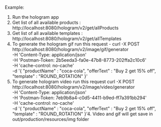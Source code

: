 Example: 
1. Run the hologram app 
2. Get list of all available products : http://localhost:8080/hologram/v2/get/allProducts
3. Get list of all available templates : http://localhost:8080/hologram/v2/get/allTemplates
4. To generate the hologram gif run this request - 
curl -X POST \
  http://localhost:8080/hologram/v2/image/gif/generator \
  -H 'Content-Type: application/json' \
  -H 'Postman-Token: 2b5eeda3-fa0e-47b8-8773-202ffa2c10c6' \
  -H 'cache-control: no-cache' \
  -d '{
	"productName" : "coca-cola",
	"offerText" : "Buy 2 get 15% off",
	"template" : "ROUND_ROTATION"
}'
5. To generate hologram video run this request
curl -X POST \
  http://localhost:8080/hologram/v2/image/video/generator \
  -H 'Content-Type: application/json' \
  -H 'Postman-Token: 7eb9b8a4-c0d5-4411-b9ed-ff7a391bb294' \
  -H 'cache-control: no-cache' \
  -d '{
	"productName" : "coca-cola",
	"offerText" : "Buy 2 get 15% off",
	"template" : "ROUND_ROTATION"
}'4. Video and gif will get save in out/production/resources/img folder
